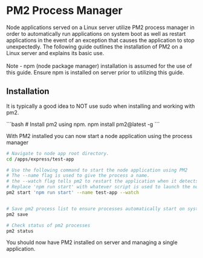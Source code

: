 <h1>PM2 Process Manager</h1>
<p>Node applications served on a Linux server utilize PM2 process manager in order to automatically run applications on system boot as well as restart applications in the event of an exception that causes the application to stop unexpectedly.  The following guide outlines the installation of PM2 on a Linux server and explains its basic use.  <br><br>Note - npm (node package manager) installation is assumed for the use of this guide.  Ensure npm is installed on server prior to utilizing this guide.</p>

<h2>Installation</h2>
<p>It is typically a good idea to NOT use sudo when installing and working with pm2.</p>
```bash
# Install pm2 using npm.
npm install pm2@latest -g 
```


<p>With PM2 installed you can now start a node application using the process manager</p>


```bash
# Navigate to node app root directory.
cd /apps/express/test-app

# Use the following command to start the node application using PM2
# The --name flag is used to give the process a name.
# the --watch flag tells pm2 to restart the application when it detects a change in the codebase.
# Replace 'npm run start' with whatever script is used to launch the node application.
pm2 start 'npm run start' --name test-app --watch


# Save pm2 process list to ensure processes automatically start on system boot
pm2 save

# Check status of pm2 processes
pm2 status
```

<p>You should now have PM2 installed on server and managing a single application.</p>